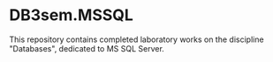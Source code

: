 ﻿# DB3sem.MSSQL
This repository contains completed laboratory works on the discipline "Databases", dedicated to MS SQL Server.
